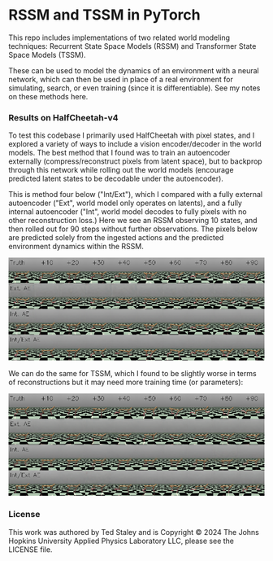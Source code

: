 # RSSM and TSSM in PyTorch

This repo includes implementations of two related world modeling techniques: Recurrent State Space Models (RSSM) and Transformer State Space Models (TSSM).

These can be used to model the dynamics of an environment with a neural network, which can then be used in place of a real environment for simulating, search, or even training (since it is differentiable). See my notes on these methods here.



### Results on HalfCheetah-v4

To test this codebase I primarily used HalfCheetah with pixel states, and I explored a variety of ways to include a vision encoder/decoder in the world models. The best method that I found was to train an autoencoder externally (compress/reconstruct pixels from latent space), but to backprop through this network while rolling out the world models (encourage predicted latent states to be decodable under the autoencoder).  

This is method four below ("Int/Ext"), which I compared with a fully external autoencoder ("Ext", world model only operates on latents), and a fully internal autoencoder ("Int", world model decodes to fully pixels with no other reconstruction loss.) Here we see an RSSM observing 10 states, and then rolled out for 90 steps without further observations. The pixels below are predicted solely from the ingested actions and the predicted environment dynamics within the RSSM.

![visualization_rssm](.\src\visualization_rssm.png)



We can do the same for TSSM, which I found to be slightly worse in terms of reconstructions but it may need more training time (or parameters):

![visualization_tssm](.\src\visualization_tssm.png)



### License

This work was authored by Ted Staley and is Copyright © 2024 The Johns Hopkins University Applied Physics Laboratory LLC, please see the LICENSE file.